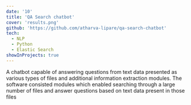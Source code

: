 ```yaml
---
date: '10'
title: 'QA Search chatbot'
cover: 'results.png'
github: 'https://github.com/atharva-lipare/qa-search-chatbot'
tech:
  - NLP
  - Python
  - Elastic Search
showInProjects: true
---
```


A chatbot capable of answering questions from text data presented as various types of files and additional information extraction modules. The software consisted modules which enabled searching through a large number of files and answer questions based on text data present in those files